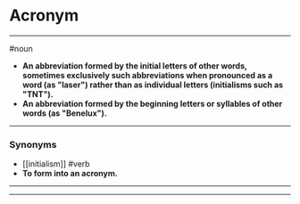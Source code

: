 # Acronym
---
#noun
- **An abbreviation formed by the initial letters of other words, sometimes exclusively such abbreviations when pronounced as a word (as "laser") rather than as individual letters (initialisms such as "TNT").**
- **An abbreviation formed by the beginning letters or syllables of other words (as "Benelux").**
---
### Synonyms
- [[initialism]]
#verb
- **To form into an acronym.**
---
---
